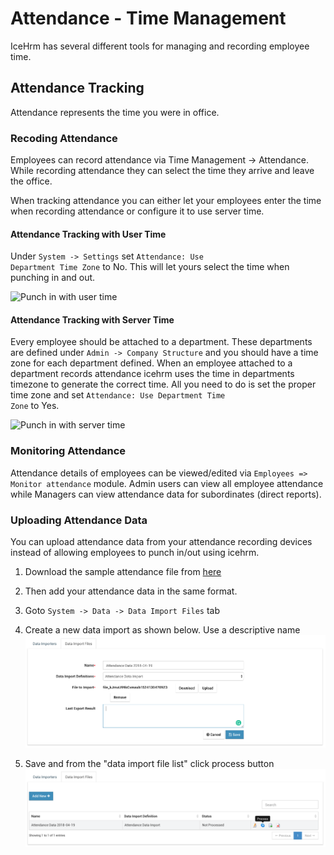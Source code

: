 # Attendance - Time Management

IceHrm has several different tools for managing and recording employee time.

## Attendance Tracking

Attendance represents the time you were in office. 

### Recoding Attendance

Employees can record attendance via Time Management -> Attendance. While recording attendance they can select the time they arrive and leave the office.

When tracking attendance you can either let your employees enter the time when recording attendance or configure it to use server time.

#### Attendance Tracking with User Time

Under <code>System -> Settings</code> set <code>Attendance: Use Department Time Zone</code> to No. This will let yours select the time when
punching in and out.

![Punch in with user time](https://icehrm.s3.amazonaws.com/images/blog-images/attendance_punch_in1.png)

#### Attendance Tracking with Server Time

Every employee should be attached to a department. These departments are defined under <code>Admin -> Company Structure</code> and
you should have a time zone for each department defined. When an employee attached to a department records attendance
icehrm uses the time in departments timezone to generate the correct time. All you need to do is set the proper
time zone and set <code>Attendance: Use Department Time Zone</code> to Yes.

![Punch in with server time](https://icehrm.s3.amazonaws.com/images/blog-images/attendance_punch_in2.png)

### Monitoring Attendance

Attendance details of employees can be viewed/edited via <code>Employees => Monitor attendance</code> module. Admin users can view all employee attendance while Managers can view attendance data for subordinates (direct reports).

### Uploading Attendance Data
 
You can upload attendance data from your attendance recording devices instead of allowing employees to punch in/out using icehrm.

1. Download the sample attendance file from [here](https://s3.amazonaws.com/icehrm/images/blog-files/attendance_sample_import.csv)

2. Then add your attendance data in the same format.

3. Goto <code>System -> Data -> Data Import Files</code> tab

4. Create a new data import as shown below. Use a descriptive name
![](/assets/data-import-create-attendance.png)
5. Save and from the "data import file list" click process button
![](/assets/data-import-attendance-process.png)




